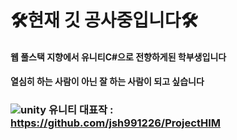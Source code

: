 # 🛠현재 깃 공사중입니다🛠


#### 웹 풀스택 지향에서 유니티C#으로 전향하게된 학부생입니다

#### 열심히 하는 사람이 아닌 잘 하는 사람이 되고 싶습니다

### ![unity](https://github.com/jsh991226/jsh991226/assets/81565737/cdc1695b-7e49-4668-83c9-ba6bed5ed18e) 유니티 대표작 : https://github.com/jsh991226/ProjectHIM



